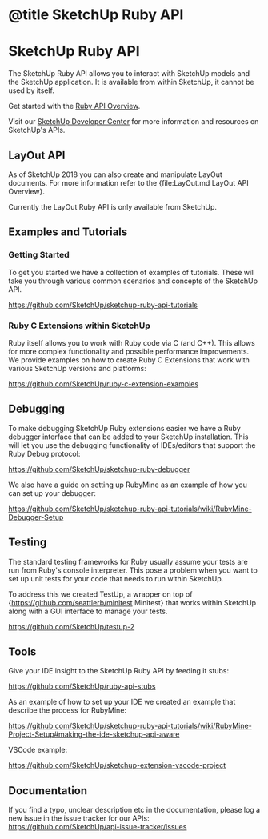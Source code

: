 # @title SketchUp Ruby API

# SketchUp Ruby API

The SketchUp Ruby API allows you to interact with SketchUp models and the SketchUp application. It is available from within SketchUp, it cannot be used by itself.

<p>
  Get started with the <a href="_index.html">Ruby API Overview</a>.
</p>

Visit our [SketchUp Developer Center](https://developer.sketchup.com) for more information and resources on SketchUp's APIs.

## LayOut API

As of SketchUp 2018 you can also create and manipulate LayOut documents. For more information refer to the {file:LayOut.md LayOut API Overview}.

Currently the LayOut Ruby API is only available from SketchUp.

## Examples and Tutorials

### Getting Started

To get you started we have a collection of examples of tutorials. These will take you through various common scenarios and concepts of the SketchUp API.

https://github.com/SketchUp/sketchup-ruby-api-tutorials

### Ruby C Extensions within SketchUp

Ruby itself allows you to work with Ruby code via C (and C++). This allows for more complex functionality and possible performance improvements. We provide examples on how to create Ruby C Extensions that work with various SketchUp versions and platforms:

https://github.com/SketchUp/ruby-c-extension-examples

## Debugging

To make debugging SketchUp Ruby extensions easier we have a Ruby debugger interface that can be added to your SketchUp installation. This will let you use the debugging functionality of IDEs/editors that support the Ruby Debug protocol:

https://github.com/SketchUp/sketchup-ruby-debugger

We also have a guide on setting up RubyMine as an example of how you can set up your debugger:

https://github.com/SketchUp/sketchup-ruby-api-tutorials/wiki/RubyMine-Debugger-Setup

## Testing

The standard testing frameworks for Ruby usually assume your tests are run from Ruby's console interpreter. This pose a problem when you want to set up unit tests for your code that needs to run within SketchUp.

To address this we created TestUp, a wrapper on top of {https://github.com/seattlerb/minitest Minitest} that works within SketchUp along with a GUI interface to manage your tests.

https://github.com/SketchUp/testup-2

## Tools

Give your IDE insight to the SketchUp Ruby API by feeding it stubs:

https://github.com/SketchUp/ruby-api-stubs

As an example of how to set up your IDE we created an example that describe the process for RubyMine:

https://github.com/SketchUp/sketchup-ruby-api-tutorials/wiki/RubyMine-Project-Setup#making-the-ide-sketchup-api-aware

VSCode example:

https://github.com/SketchUp/sketchup-extension-vscode-project

## Documentation

If you find a typo, unclear description etc in the documentation, please log a new issue in the issue tracker for our APIs: https://github.com/SketchUp/api-issue-tracker/issues
